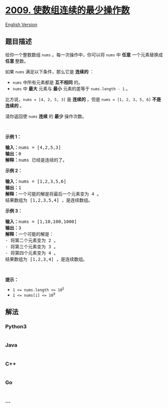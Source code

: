 # [2009. 使数组连续的最少操作数](https://leetcode.cn/problems/minimum-number-of-operations-to-make-array-continuous)

[English Version](/solution/2000-2099/2009.Minimum%20Number%20of%20Operations%20to%20Make%20Array%20Continuous/README_EN.md)

## 题目描述

<!-- 这里写题目描述 -->

<p>给你一个整数数组&nbsp;<code>nums</code>&nbsp;。每一次操作中，你可以将&nbsp;<code>nums</code>&nbsp;中&nbsp;<strong>任意</strong>&nbsp;一个元素替换成 <strong>任意&nbsp;</strong>整数。</p>

<p>如果&nbsp;<code>nums</code>&nbsp;满足以下条件，那么它是 <strong>连续的</strong>&nbsp;：</p>

<ul>
	<li><code>nums</code>&nbsp;中所有元素都是 <b>互不相同</b>&nbsp;的。</li>
	<li><code>nums</code>&nbsp;中 <strong>最大</strong>&nbsp;元素与&nbsp;<strong>最小</strong>&nbsp;元素的差等于&nbsp;<code>nums.length - 1</code>&nbsp;。</li>
</ul>

<p>比方说，<code>nums = [4, 2, 5, 3]</code>&nbsp;是 <strong>连续的</strong>&nbsp;，但是&nbsp;<code>nums = [1, 2, 3, 5, 6]</code> <strong>不是连续的</strong>&nbsp;。</p>

<p>请你返回使 <code>nums</code>&nbsp;<strong>连续</strong>&nbsp;的 <strong>最少</strong>&nbsp;操作次数。</p>

<p>&nbsp;</p>

<p><strong>示例 1：</strong></p>

<pre><b>输入：</b>nums = [4,2,5,3]
<b>输出：</b>0
<b>解释：</b>nums 已经是连续的了。
</pre>

<p><strong>示例 2：</strong></p>

<pre><b>输入：</b>nums = [1,2,3,5,6]
<b>输出：</b>1
<b>解释：</b>一个可能的解是将最后一个元素变为 4 。
结果数组为 [1,2,3,5,4] ，是连续数组。
</pre>

<p><strong>示例 3：</strong></p>

<pre><b>输入：</b>nums = [1,10,100,1000]
<b>输出：</b>3
<b>解释：</b>一个可能的解是：
- 将第二个元素变为 2 。
- 将第三个元素变为 3 。
- 将第四个元素变为 4 。
结果数组为 [1,2,3,4] ，是连续数组。
</pre>

<p>&nbsp;</p>

<p><strong>提示：</strong></p>

<ul>
	<li><code>1 &lt;= nums.length &lt;= 10<sup>5</sup></code></li>
	<li><code>1 &lt;= nums[i] &lt;= 10<sup>9</sup></code></li>
</ul>


## 解法

<!-- 这里可写通用的实现逻辑 -->

<!-- tabs:start -->

### **Python3**

<!-- 这里可写当前语言的特殊实现逻辑 -->

```python

```

### **Java**

<!-- 这里可写当前语言的特殊实现逻辑 -->

```java

```

### **C++**

```cpp

```

### **Go**

```go

```

### **...**

```

```

<!-- tabs:end -->